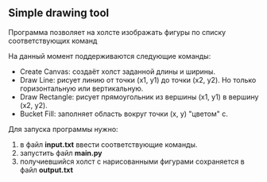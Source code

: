 ## Simple drawing tool

Программа позволяет на холсте изображать фигуры по списку соответствующих команд

На данный момент поддерживаются следующие команды:
 - Create Canvas: создаёт холст заданной длины и ширины.
 - Draw Line: рисует линию от точки (x1, y1) до точки (x2, y2). Но только горизонтальную или вертикальную.
 - Draw Rectangle: рисует прямоугольник из вершины (x1, y1) в вершину (x2, y2).
 - Bucket Fill: заполняет область вокруг точки (x, y) "цветом" c.

Для запуска программы нужно:
1. в файл **input.txt** ввести соответствующие команды.
2. запустить файл **main.py**
3. получиевшийся холст с нарисованными фигурами сохраняется в файл **output.txt**